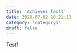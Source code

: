 ```yaml
---
title: 'Achieves Test1'
date: 2020-07-02 16:21:13
category: 'category1'
draft: false
---
```


Test1
